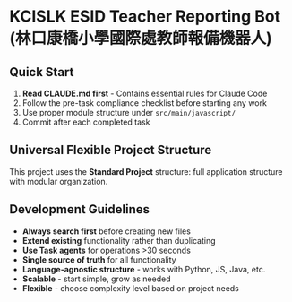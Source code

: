 # KCISLK ESID Teacher Reporting Bot (林口康橋小學國際處教師報備機器人)

## Quick Start

1. **Read CLAUDE.md first** - Contains essential rules for Claude Code
2. Follow the pre-task compliance checklist before starting any work
3. Use proper module structure under `src/main/javascript/`
4. Commit after each completed task

## Universal Flexible Project Structure

This project uses the **Standard Project** structure: full application structure with modular organization.

## Development Guidelines

- **Always search first** before creating new files
- **Extend existing** functionality rather than duplicating  
- **Use Task agents** for operations >30 seconds
- **Single source of truth** for all functionality
- **Language-agnostic structure** - works with Python, JS, Java, etc.
- **Scalable** - start simple, grow as needed
- **Flexible** - choose complexity level based on project needs

